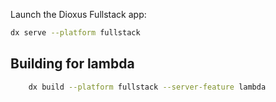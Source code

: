 

Launch the Dioxus Fullstack app:

```bash
dx serve --platform fullstack
```
## Building for lambda

``` bash
    dx build --platform fullstack --server-feature lambda
```
